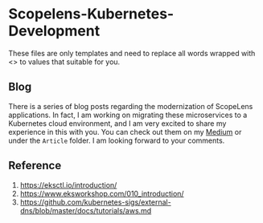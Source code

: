 # Scopelens-Kubernetes-Development

These files are only templates and need to replace all words wrapped with <> to values that suitable for you.

## Blog

There is a series of blog posts regarding the modernization of ScopeLens applications. In fact, I am working on migrating these microservices to a Kubernetes cloud environment, and I am very excited to share my experience in this with you. You can check out them on my [Medium](https://scopelens.medium.com/) or under the `Article` folder. I am looking forward to your comments.

## Reference

1. https://eksctl.io/introduction/
2. https://www.eksworkshop.com/010_introduction/
3. https://github.com/kubernetes-sigs/external-dns/blob/master/docs/tutorials/aws.md
